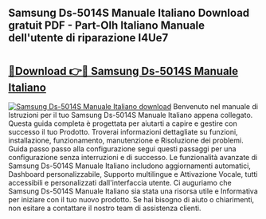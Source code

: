 ## Samsung Ds-5014S Manuale Italiano Download gratuit PDF - Part-Olh Italiano Manuale dell'utente di riparazione I4Ue7

# <h2><a href="http://dffjtz.blite.top/?on=Samsung+Ds-5014S+Manuale+Italiano">🔗Download 👉🔴 Samsung Ds-5014S Manuale Italiano</a></h2>

[![Samsung Ds-5014S Manuale Italiano download](https://i.imgur.com/lujVjoI.png)](http://dffjtz.blite.top/?on=Samsung+Ds-5014S+Manuale+Italiano)
Benvenuto nel manuale di Istruzioni per il tuo Samsung Ds-5014S Manuale Italiano appena collegato. Questa guida completa è progettata per aiutarti a capire e gestire con successo il tuo Prodotto. Troverai informazioni dettagliate su funzioni, installazione, funzionamento, manutenzione e Risoluzione dei problemi. Guida passo passo alla configurazione segui questi passaggi per una configurazione senza interruzioni e di successo. Le funzionalità avanzate di Samsung Ds-5014S Manuale Italiano includono aggiornamenti automatici, Dashboard personalizzabile, Supporto multilingue e Attivazione Vocale, tutti accessibili e personalizzati dall'interfaccia utente. Ci auguriamo che Samsung Ds-5014S Manuale Italiano sia stata una risorsa utile e Informativa per iniziare con il tuo nuovo prodotto. Se hai bisogno di aiuto o chiarimenti, non esitare a contattare il nostro team di assistenza clienti.
